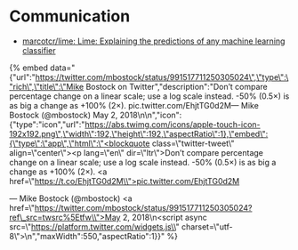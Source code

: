 # Communication

* [marcotcr/lime: Lime: Explaining the predictions of any machine learning classifier](https://github.com/marcotcr/lime)





{% embed data="{\"url\":\"https://twitter.com/mbostock/status/991517711250305024\",\"type\":\"rich\",\"title\":\"Mike Bostock on Twitter\",\"description\":\"Don’t compare percentage change on a linear scale; use a log scale instead. -50% \(0.5×\) is as big a change as +100% \(2×\). pic.twitter.com/EhjtTG0d2M— Mike Bostock \(@mbostock\) May 2, 2018\n\n\",\"icon\":{\"type\":\"icon\",\"url\":\"https://abs.twimg.com/icons/apple-touch-icon-192x192.png\",\"width\":192,\"height\":192,\"aspectRatio\":1},\"embed\":{\"type\":\"app\",\"html\":\"<blockquote class=\\"twitter-tweet\\" align=\\"center\\"><p lang=\\"en\\" dir=\\"ltr\\">Don’t compare percentage change on a linear scale; use a log scale instead. -50% \(0.5×\) is as big a change as +100% \(2×\). <a href=\\"https://t.co/EhjtTG0d2M\\">pic.twitter.com/EhjtTG0d2M</a></p>&mdash; Mike Bostock \(@mbostock\) <a href=\\"https://twitter.com/mbostock/status/991517711250305024?ref\_src=twsrc%5Etfw\\">May 2, 2018</a></blockquote>\n<script async src=\\"https://platform.twitter.com/widgets.js\\" charset=\\"utf-8\\"></script>\n\",\"maxWidth\":550,\"aspectRatio\":1}}" %}

